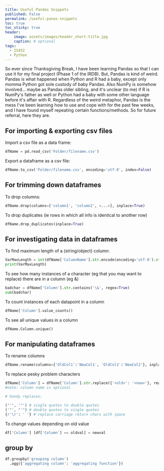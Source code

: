 ```yaml
---
title: Useful Pandas Snippets
published: False
permalink: /useful-panas-snippets
toc: true
toc_sticky: true
header:
    image: assets/images/header_short-title.jpg
    caption: # optional
tags:
  - IS452
  - Python
---
```


So ever since Thanksgiving Break, I have been learning Pandas so that I can use it for my final project (Phase 1 of the IRDB). But, Pandas is kind of weird. Pandas is what happened when Python and R had a baby, except only momma Python got sole custody of baby Pandas. Also NumPy is somehow involved... maybe as Pandas older sibling, and it's unclear (to me) if R is NumPy's father as well or Python had a baby with some other language before it's affair with R. Regardless of the weird metaphor, Pandas is the mess I've been learning how to use and cope with for the past few weeks, and I have found myself repeating certain functions/methods. So for future referral, here they are.

## For importing & exporting csv files

Import a csv file as a data frame:

```python
dfName = pd.read_csv('Folder/filename.csv')
```

Export a dataframe as a csv file:

```python
dfName.to_csv('Folder/filename.csv', encoding='utf-8', index=False)
```

## For trimming down dataframes

To drop columns:

```python
dfName.drop(columns=['column1', 'column2', <...>], inplace=True)
```

To drop duplicates (ie rows in which all info is identical to another row)

```python
dfName.drop_duplicates(inplace=True)
```

## For investigating data in dataframes

To find maximum length of a (string/object) column:

```python
VarMaxLength = int(dfName['ColumnName'].str.encode(encoding='utf-8').str.len().max())
print(VarMaxLength)
```

To see how many instances of a character (eg that you may want to replace) there are in a column (eg &)

```python
badchar = dfName['Column'].str.contains('\&', regex=True)
sum(badchar)
```

To count instances of each datapoint in a column

```python
dfName['Column'].value_counts()
```

To see all unique values in a column

```python
dfName.Column.unique()
```

## For manipulating dataframes

To rename columns

```python
dfName.rename(columns={'OldCol1':'NewCol1', 'OldCol2':'NewCol2'}, inplace=True)
```

To replace pesky problem characters

```python
dfName['Column'] = dfName['Column'].str.replace({'<old>': '<new>'}, regex=True)
#note: column name is optional

# handy replaces:

("'", '"') # single quotes to double quotes
('"', "'") # double quotes to single quotes
{r'\r': ' '} # replace carriage return chars with space
```

To change values depending on old value

```python
df['Column'] [df['Column'] == oldval] = newval
```

## group by

```python
df.groupby('grouping column')
  .agg({'aggregating column': 'aggregating function'})
```
